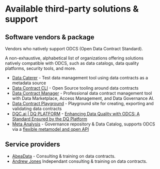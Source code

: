 # Available third-party solutions & support

## Software vendors & package

Vendors who natively support ODCS (Open Data Contract Standard).

A non-exhaustive, alphabetical list of organizations offering solutions natively compatible with ODCS, such as data
catalogs, data quality platforms, security tools, and more.

* [Data Caterer](https://data.catering/latest/docs/guide/data-source/metadata/open-data-contract-standard/) - Test data
  management tool using data contracts as a metadata source
* [Data Contract CLI](https://cli.datacontract.com) - Open Source tooling around data contracts
* [Data Contract Manager](https://datacontract-manager.com) - Professional data contract management tool with Data Marketplace, Access Management, and Data Governance AI.
* [Data Contract Playground](https://data-catering.github.io/data-contract-playground/) - Playground site for creating, exporting and validating data contracts
* [DQC.ai | DQ PLATFORM](https://www.dqc.ai/dqc-platform) - [Enhancing Data Quality with ODCS: A Standard Ensured by the DQ Platform
  ](https://www.dqc.ai/post/enhancing-data-quality-with-odcs-a-standard-ensured-by-the-dq-platform)
* [Meta Analysis](https://www.meta-analysis.fr/en/home/) - Governance repository & Data Catalog, supports ODCS via a [flexible metamodel and open API](https://www.meta-analysis.fr/en/article-en/open-data-contract-standard-adoption/)

## Service providers

* [AbeaData](https://abeadata.com) - Consulting & training on data contracts.
* [Andrew Jones](https://andrew-jones.com) Independant consulting & training on data contracts.
  
